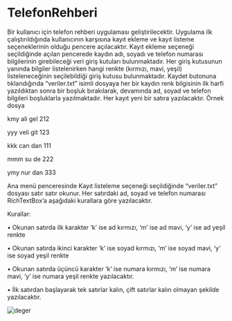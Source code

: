 # TelefonRehberi

Bir kullanıcı için telefon rehberi uygulaması geliştirilecektir. Uygulama ilk çalıştırıldığında kullanıcının karşısına kayıt ekleme ve kayıt listeme seçeneklerinin olduğu pencere açılacaktır. 
Kayıt ekleme seçeneği seçildiğinde açılan pencerede kaydın adı, soyadı ve telefon numarası bilgilerinin girebileceği veri giriş kutuları bulunmaktadır. Her giriş kutusunun yanında bilgiler listelenirken hangi renkte (kırmızı, mavi, yeşil) listeleneceğinin seçilebildiği giriş kutusu bulunmaktadır. Kaydet butonuna tıklandığında “veriler.txt” isimli dosyaya her bir kaydın renk bilgisinin ilk harfi yazıldıktan sonra bir boşluk bırakılarak, devamında ad, soyad ve telefon bilgileri boşluklarla yazılmaktadır. Her kayıt yeni bir satıra yazılacaktır.
Örnek dosya 

kmy ali gel 212

yyy veli git 123

kkk can dan 111

mmm su de 222

ymy nur dan 333



Ana menü penceresinde Kayıt listeleme seçeneği seçildiğinde “veriler.txt” dosyası satır satır okunur. Her satırdaki ad, soyad ve telefon numarası RichTextBox’a aşağıdaki kurallara göre yazılacaktır.

Kurallar:

•	Okunan satırda ilk karakter ‘k’ ise ad kırmızı, ‘m’ ise ad mavi, ‘y’ ise ad yeşil renkte 

•	Okunan satırda ikinci karakter ‘k’ ise soyad kırmızı, ‘m’ ise soyad mavi, ‘y’ ise soyad yeşil renkte 

•	Okunan satırda üçüncü karakter ‘k’ ise numara kırmızı, ‘m’ ise numara mavi, ‘y’ ise numara yeşil renkte yazılacaktır.

•	İlk satırdan başlayarak tek satırlar kalın, çift satırlar kalın olmayan şekilde yazılacaktır.

![deger](https://user-images.githubusercontent.com/36795459/133934806-a72dc8d0-902c-4158-8d07-60f6f800a7bb.png)

 
